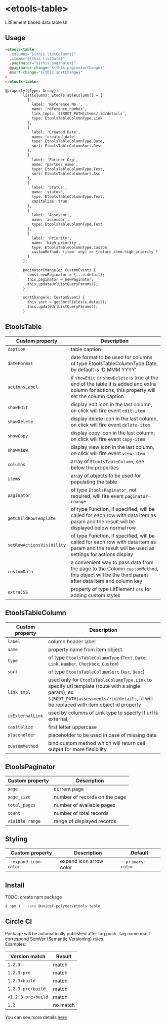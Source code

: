 # \<etools-table\>

LitElement based data table UI

## Usage

```html
<etools-table
  .columns="${this.listColumns}"
  .items="${this.listData}"
  .paginator="${this.paginator}"
  @paginator-change="${this.paginatorChange}"
  @sort-change="${this.sortChange}"
>
</etools-table>

@property({type: Array})
        listColumns: EtoolsTableColumn[] = [
          {
            label: 'Reference No.',
            name: 'reference_number',
            link_tmpl: `${ROOT_PATH}items/:id/details`,
            type: EtoolsTableColumnType.Link
          },
          {
            label: 'Created Date',
            name: 'created_date',
            type: EtoolsTableColumnType.Date,
            sort: EtoolsTableColumnSort.Desc
          },
          {
            label: 'Partner Org',
            name: 'partner_name',
            type: EtoolsTableColumnType.Text,
            sort: EtoolsTableColumnSort.Asc
          },
          {
            label: 'Status',
            name: 'status',
            type: EtoolsTableColumnType.Text,
            capitalize: true
          },
          {
            label: 'Assessor',
            name: 'assessor',
            type: EtoolsTableColumnType.Text
          },
          {
            label: 'Priority',
            name: 'high_priority',
            type: EtoolsTableColumnType.Custom,
            customMethod: (item: any) => {return item.high_priority ? 'High' : '';}
          }
        ];

        paginatorChange(e: CustomEvent) {
          const newPaginator = {...e.detail};
          this.paginator = newPaginator;
          this.updateUrlListQueryParams();
        }

        sortChange(e: CustomEvent) {
          this.sort = getSortFields(e.detail);
          this.updateUrlListQueryParams();
        }
```

## EtoolsTable

| Custom property           | Description                                                                                                                                       |
| ------------------------- | ------------------------------------------------------------------------------------------------------------------------------------------------- |
| `caption`                 | table caption                                                                                                                                     |
| `dateFormat`              | date format to be used for columns of type EtoolsTableColumnType.Date, by default is 'D MMM YYYY'                                                 |
| `actionsLabel`            | if `showEdit` or `showDelete` is true at the end of the table it is added and extra column for actions, this property will set the column caption |
| `showEdit`                | display edit icon in the last column, on click will fire event `edit-item`                                                                        |
| `showDelete`              | display delete icon in the last column, on click will fire event `delete-item`                                                                    |
| `showCopy`                | display copy icon in the last column, on click will fire event `copy-item`                                                                        |
| `showView`                | display view icon in the last column, on click will fire event `view-item`                                                                        |
| `columns`                 | array of `EtoolsTableColumn`, see below the properties                                                                                            |
| `items`                   | array of objects to be used for populating the table                                                                                              |
| `paginator`               | of type `EtoolsPaginator`, not required, will fire event `paginator-change`                                                                       |
| `getChildRowTemplate`     | of type Function, if specified, will be called for each row with data item as param and the result will be displayed below normal row             |
| `setRowActionsVisibility` | of type Function, if specified, will be called for each row with data item as param and the result will be used as settings for actions display   |
| `customData`              | a convenient way to pass data from the page to the Column `customMethod`, this object will be the third param after data item and column key      |
| `extraCSS`                | property of type LitElement `css` for adding custom styles                                                                                        |

## EtoolsTableColumn

| Custom property  | Description                                                                                                                                                                                 |
| ---------------- | ------------------------------------------------------------------------------------------------------------------------------------------------------------------------------------------- |
| `label`          | column header label                                                                                                                                                                         |
| `name`           | property name from item object                                                                                                                                                              |
| `type`           | of type `EtoolsTableColumnType` (`Text`, `Date`, `Link`, `Number`, `Checkbox`, `Custom`)                                                                                                    |
| `sort`           | of type `EtoolsTableColumnSort` (`Asc`, `Desc`)                                                                                                                                             |
| `link_tmpl`      | used only for `EtoolsTableColumnType.Link` to specify url template (route with a single param), ex: `${ROOT_PATH}assessments/:id/details`, id will be replaced with item object id property |
| `isExternalLink` | used by columns of Link type to specify if url is external,                                                                                                                                 |
| `capitalize`     | first letter uppercase                                                                                                                                                                      |
| `placeholder`    | placeholder to be used in case of missing data                                                                                                                                              |
| `customMethod`   | bind custom method which will return cell output for more flexibility                                                                                                                       |

## EtoolsPaginator

| Custom property | Description                   |
| --------------- | ----------------------------- |
| `page`          | current page                  |
| `page_size`     | number of records on the page |
| `total_pages`   | number of available pages     |
| `count`         | number of total records       |
| `visible_range` | range of displayed records    |

## Styling

| Custom property       | Description             | Default           |
| --------------------- | ----------------------- | ----------------- |
| `--expand-icon-color` | expand icon arrow color | `--primary-color` |

## Install

TODO: create npm package

```bash
$ npm i --save @unicef-polymer/etools-table
```

## Circle CI

Package will be automatically published after tag push. Tag name must correspond SemVer (Semantic Versioning) rules.  
Examples:

| Version match      | Result   |
| ------------------ | -------- |
| `1.2.3`            | match    |
| `1.2.3-pre`        | match    |
| `1.2.3+build`      | match    |
| `1.2.3-pre+build`  | match    |
| `v1.2.3-pre+build` | match    |
| `1.2`              | no match |

You can see more details [here](https://rgxdb.com/r/40OZ1HN5)
